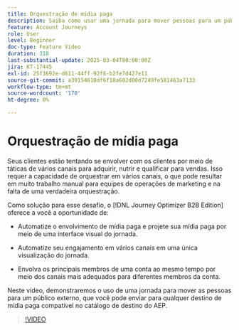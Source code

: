 ```yaml
---
title: Orquestração de mídia paga
description: Saiba como usar uma jornada para mover pessoas para um público-alvo externo, que você pode enviar para qualquer destino de mídia paga compatível no catálogo de destino do AEP.
feature: Account Journeys
role: User
level: Beginner
doc-type: Feature Video
duration: 318
last-substantial-update: 2025-03-04T00:00:00Z
jira: KT-17445
exl-id: 25f3692e-d611-44ff-92f6-b2fe7d427e11
source-git-commit: a39154610df6f18a602d00d7249fe581463a7133
workflow-type: tm+mt
source-wordcount: '170'
ht-degree: 0%

---
```


# Orquestração de mídia paga

Seus clientes estão tentando se envolver com os clientes por meio de táticas de vários canais para adquirir, nutrir e qualificar para vendas. Isso requer a capacidade de orquestrar em vários canais, o que pode resultar em muito trabalho manual para equipes de operações de marketing e na falta de uma verdadeira orquestração.

Como solução para esse desafio, o [!DNL Journey Optimizer B2B Edition] oferece a você a oportunidade de:

* Automatize o envolvimento de mídia paga e projete sua mídia paga por meio de uma interface visual do jornada.

* Automatize seu engajamento em vários canais em uma única visualização do jornada.

* Envolva os principais membros de uma conta ao mesmo tempo por meio dos canais mais adequados para diferentes membros da conta.

Neste vídeo, demonstraremos o uso de uma jornada para mover as pessoas para um público externo, que você pode enviar para qualquer destino de mídia paga compatível no catálogo de destino do AEP.

>[!VIDEO](https://video.tv.adobe.com/v/3448649/?learn=on&enablevpops)
